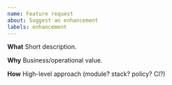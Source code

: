 ```yaml
---
name: Feature request
about: Suggest an enhancement
labels: enhancement
---
```


**What**
Short description.

**Why**
Business/operational value.

**How**
High-level approach (module? stack? policy? CI?)
